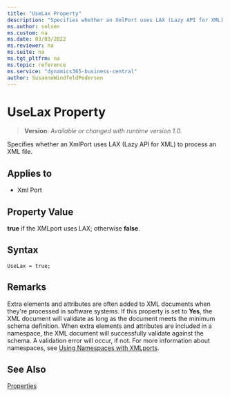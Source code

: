 ```yaml
---
title: "UseLax Property"
description: "Specifies whether an XmlPort uses LAX (Lazy API for XML) to process an XML file."
ms.author: solsen
ms.custom: na
ms.date: 03/03/2022
ms.reviewer: na
ms.suite: na
ms.tgt_pltfrm: na
ms.topic: reference
ms.service: "dynamics365-business-central"
author: SusanneWindfeldPedersen
---
```

[//]: # (START>DO_NOT_EDIT)
[//]: # (IMPORTANT:Do not edit any of the content between here and the END>DO_NOT_EDIT.)
[//]: # (Any modifications should be made in the .xml files in the ModernDev repo.)
# UseLax Property
> **Version**: _Available or changed with runtime version 1.0._

Specifies whether an XmlPort uses LAX (Lazy API for XML) to process an XML file.

## Applies to
-   Xml Port

[//]: # (IMPORTANT: END>DO_NOT_EDIT)


## Property Value

**true** if the XMLport uses LAX; otherwise **false**.  

## Syntax

```AL
UseLax = true;
```
  
## Remarks

Extra elements and attributes are often added to XML documents when they're processed in software systems. If this property is set to **Yes**, the XML document will validate as long as the document meets the minimum schema definition. When extra elements and attributes are included in a namespace, the XML document will successfully validate against the schema. A validation error will occur, if not. For more information about namespaces, see [Using Namespaces with XMLports](../devenv-using-namespaces-with-xmlports.md).
  
## See Also

[Properties](devenv-properties.md)